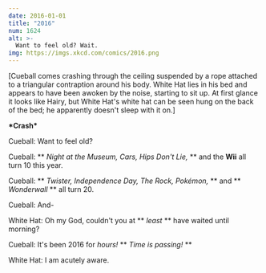 ```yaml
---
date: 2016-01-01
title: "2016"
num: 1624
alt: >-
  Want to feel old? Wait.
img: https://imgs.xkcd.com/comics/2016.png
---
```

[Cueball comes crashing through the ceiling suspended by a rope attached to a triangular contraption around his body. White Hat lies in his bed and appears to have been awoken by the noise, starting to sit up. At first glance it looks like Hairy, but White Hat's white hat can be seen hung on the back of the bed; he apparently doesn't sleep with it on.]

**\*Crash\***

Cueball: Want to feel old?

Cueball: ** *Night at the Museum, Cars, Hips Don't Lie,* ** and the **Wii** all turn 10 this year.

Cueball: ** *Twister, Independence Day, The Rock, Pokémon,* ** and ** *Wonderwall* ** all turn 20.

Cueball: And-

White Hat: Oh my God, couldn't you at ** *least* ** have waited until morning?

Cueball: It's been 2016 for *hours!* ** *Time is passing!* **

White Hat: I am acutely aware.